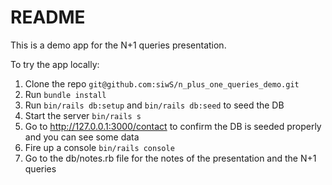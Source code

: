 # README

This is a demo app for the N+1 queries presentation.

To try the app locally:

1. Clone the repo `git@github.com:siwS/n_plus_one_queries_demo.git`
2. Run `bundle install`
3. Run `bin/rails db:setup` and `bin/rails db:seed` to seed the DB
4. Start the server `bin/rails s`
5. Go to http://127.0.0.1:3000/contact to confirm the DB is seeded  properly and you can see some data
6. Fire up a console `bin/rails console`
7. Go to the db/notes.rb file for the notes of the presentation and the N+1 queries